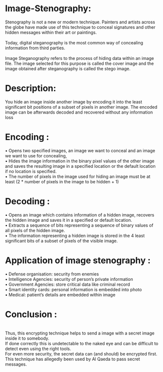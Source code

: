 # Image-Stenography:

Stenography is not a new or modern technique. Painters and artists across the globe have made use of this technique to conceal signatures and other hidden messages within their art or paintings.
   <br/><br/>Today, digital steganography is the most common way of concealing information from third parties.
   <br/><br/>Image Steganography refers to the process of hiding data within an image file. The image selected for this purpose is called the cover image and the image obtained after steganography is called the stego image. 

 
# Description:
You hide an image inside another image by encoding it into the least significant bit positions of a subset of pixels in another image. The encoded image can be afterwards decoded and recovered without any information loss

# Encoding :
•	Opens two specified images, an image we want to conceal and an image we want to use for concealing,
<br/>•	Hides the image information in the binary pixel values of the other image and saves the resulting image in a specified location or the default location if no location is specified.
<br/>•	The number of pixels in the image used for hiding an image must be at least (2 * number of pixels in the image to be hidden + 1)

# Decoding :
•	Opens an image which contains information of a hidden image, recovers the hidden image and saves it in a specified or default location. 
<br/>•	Extracts a sequence of bits representing a sequence of binary values of all pixels of the hidden image.
<br/>•	The information representing a hidden image is stored in the 4 least significant bits of a subset of pixels of the visible image.


# Application of image stenography :
•	Defense organisation: security from enemies
<br/>•	Intelligence Agencies: security of person’s private information
<br/>•	Government Agencies: store critical data like criminal record
<br/>•	Smart identity cards: personal information is embedded into photo
<br/>•	Medical: patient’s details are embedded within image


# Conclusion :
   <br/>Thus, this encrypting technique helps to send a image with a secret image inside it to somebody.
   <br/>If done correctly this is undetectable to the naked eye and can be difficult to detect even using the right tools. 
  <br/>For even more security, the secret data can (and should) be encrypted first. 
 <br/>This technique has allegedly been used by Al Qaeda to pass secret messages.
